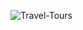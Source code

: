 ![Travel-Tours](https://github.com/UmerYasir718/Travel_and_Tourism/assets/131971007/ec58fd32-51ff-49ec-8eff-f80dba9e93a8)
